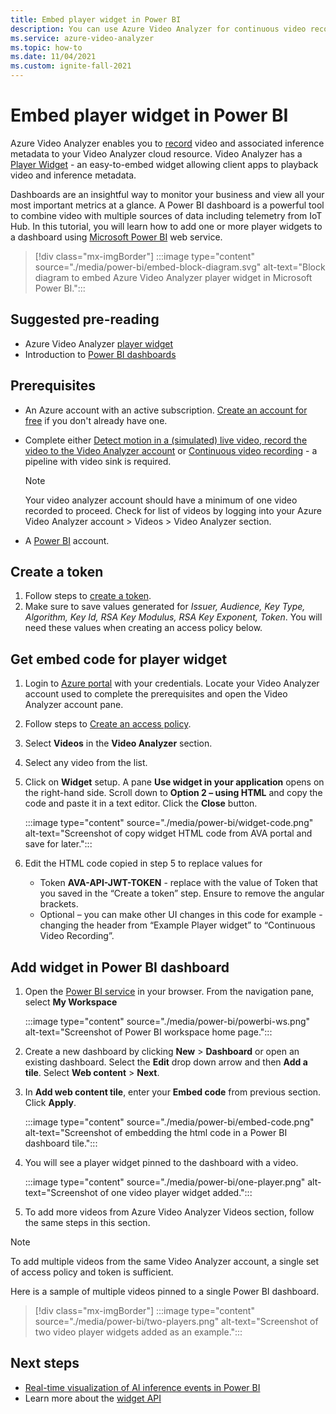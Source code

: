 ```yaml
---
title: Embed player widget in Power BI
description: You can use Azure Video Analyzer for continuous video recording or event-based recording. This article talks about how to embed videos in Microsoft Power BI to provide a customizable UI for your users.
ms.service: azure-video-analyzer
ms.topic: how-to
ms.date: 11/04/2021
ms.custom: ignite-fall-2021
---
```


# Embed player widget in Power BI


Azure Video Analyzer enables you to [record](detect-motion-record-video-clips-cloud.md) video and associated inference metadata to your Video Analyzer cloud resource. Video Analyzer has a [Player Widget](player-widget.md) - an easy-to-embed widget allowing client apps to playback video and inference metadata.

Dashboards are an insightful way to monitor your business and view all your most important metrics at a glance. A Power BI dashboard is a powerful tool to combine video with multiple sources of data including telemetry from IoT Hub. In this tutorial, you will learn how to add one or more player widgets to a dashboard using [Microsoft Power BI](https://powerbi.microsoft.com/) web service.

> [!div class="mx-imgBorder"]
> :::image type="content" source="./media/power-bi/embed-block-diagram.svg" alt-text="Block diagram to embed Azure Video Analyzer player widget in Microsoft Power BI.":::

## Suggested pre-reading

- Azure Video Analyzer [player widget](player-widget.md)
- Introduction to [Power BI dashboards](/power-bi/create-reports/service-dashboards)

## Prerequisites

- An Azure account with an active subscription. [Create an account for free](https://azure.microsoft.com/free/?WT.mc_id=A261C142F) if you don't already have one.
- Complete either [Detect motion in a (simulated) live video, record the video to the Video Analyzer account](detect-motion-record-video-clips-cloud.md) or [Continuous video recording](continuous-video-recording.md) - a pipeline with video sink is required.

  > [!NOTE]
  > Your video analyzer account should have a minimum of one video recorded to proceed. Check for list of videos by logging into your Azure Video Analyzer account > Videos > Video Analyzer section.

- A [Power BI](https://powerbi.microsoft.com/) account.

## Create a token

1. Follow steps to [create a token](access-policies.md#creating-a-token).
2. Make sure to save values generated for _Issuer, Audience, Key Type, Algorithm, Key Id, RSA Key Modulus, RSA Key Exponent, Token_. You will need these values when creating an access policy below.

## Get embed code for player widget

1. Login to [Azure portal](https://portal.azure.com/) with your credentials. Locate your Video Analyzer account used to complete the prerequisites and open the Video Analyzer account pane.
2. Follow steps to [Create an access policy](access-policies.md#creating-an-access-policy).
3. Select **Videos** in the **Video Analyzer** section.
4. Select any video from the list.
5. Click on **Widget** setup. A pane **Use widget in your application** opens on the right-hand side. Scroll down to **Option 2 – using HTML** and copy the code and paste it in a text editor. Click the **Close** button.

   :::image type="content" source="./media/power-bi/widget-code.png" alt-text="Screenshot of copy widget HTML code from AVA portal and save for later.":::

6. Edit the HTML code copied in step 5 to replace values for
   - Token **AVA-API-JWT-TOKEN** - replace with the value of Token that you saved in the “Create a token” step. Ensure to remove the angular brackets.
   - Optional – you can make other UI changes in this code for example - changing the header from “Example Player widget” to “Continuous Video Recording”.

## Add widget in Power BI dashboard

1. Open the [Power BI service](http://app.powerbi.com/) in your browser. From the navigation pane, select **My Workspace**

   :::image type="content" source="./media/power-bi/powerbi-ws.png" alt-text="Screenshot of Power BI workspace home page.":::

2. Create a new dashboard by clicking **New** > **Dashboard** or open an existing dashboard. Select the **Edit** drop down arrow and then **Add a tile**. Select **Web content** > **Next**.
3. In **Add web content tile**, enter your **Embed code** from previous section. Click **Apply**.

   :::image type="content" source="./media/power-bi/embed-code.png" alt-text="Screenshot of embedding the html code in a Power BI dashboard tile.":::

4. You will see a player widget pinned to the dashboard with a video.

   :::image type="content" source="./media/power-bi/one-player.png" alt-text="Screenshot of one video player widget added.":::

5. To add more videos from Azure Video Analyzer Videos section, follow the same steps in this section.

> [!NOTE]
> To add multiple videos from the same Video Analyzer account, a single set of access policy and token is sufficient.

Here is a sample of multiple videos pinned to a single Power BI dashboard.

> [!div class="mx-imgBorder"]
> :::image type="content" source="./media/power-bi/two-players.png" alt-text="Screenshot of two video player widgets added as an example.":::

## Next steps

- [Real-time visualization of AI inference events in Power BI](visualize-ai-events-power-bi.md)
- Learn more about the [widget API](https://github.com/Azure/video-analyzer-widgets)
